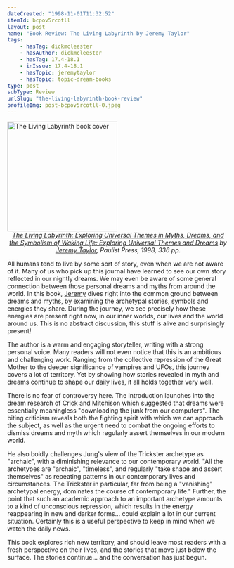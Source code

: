 ```yaml
---
dateCreated: "1998-11-01T11:32:52"
itemId: bcpov5rcotll
layout: post
name: "Book Review: The Living Labyrinth by Jeremy Taylor"
tags:
    - hasTag: dickmcleester
    - hasAuthor: dickmcleester
    - hasTag: 17.4-18.1
    - inIssue: 17.4-18.1
    - hasTopic: jeremytaylor
    - hasTopic: topic~dream-books
type: post
subType: Review
urlSlug: "the-living-labyrinth-book-review"
profileImg: post-bcpov5rcotll-0.jpeg
---
```


<img src="../images/post-bcpov5rcotll-0.jpeg" alt="The Living Labyrinth book cover" width="250" height="auto"/>
<!--nopreview--><div class="caption" style="text-align: center;"><i><a href="https://www.amazon.com/Living-Labyrinth-Exploring-Universal-Symbolism-ebook/dp/B005GJ7XGY">The Living Labyrinth: Exploring Universal Themes in Myths, Dreams, and the Symbolism of Waking Life: Exploring Universal Themes and Dreams</a> by <a href="../@jeremytaylor">Jeremy Taylor</a>, Paulist Press, 1998, 336 pp.</i></div><!--/nopreview-->

All humans tend to live by some sort of story, even when we are not aware of it. Many of us who pick up this journal have learned to see our own story reflected in our nightly dreams. We may even be aware of some general connection between those personal dreams and myths from around the world. In this book, [Jeremy](../@jeremytaylor) dives right into the common ground between dreams and myths, by examining the archetypal stories, symbols and energies they share. During the journey, we see precisely how these energies are present right now, in our inner worlds, our lives and the world around us. This is no abstract discussion, this stuff is alive and surprisingly present!

The author is a warm and engaging storyteller, writing with a strong personal voice. Many readers will not even notice that this is an ambitious and challenging work. Ranging from the collective repression of the Great Mother to the deeper significance of vampires and UFOs, this journey covers a lot of territory. Yet by showing how stories revealed in myth and dreams continue to shape our daily lives, it all holds together very well.

There is no fear of controversy here. The introduction launches into the dream research of Crick and Mitchison which suggested that dreams were essentially meaningless "downloading the junk from our computers". The biting criticism reveals both the fighting spirit with which we can approach the subject, as well as the urgent need to combat the ongoing efforts to dismiss dreams and myth which regularly assert themselves in our modern world.

He also boldly challenges Jung's view of the Trickster archetype as "archaic", with a diminishing relevance to our contemporary world. "All the archetypes are "archaic", "timeless", and regularly "take shape and assert themselves" as repeating patterns in our contemporary lives and circumstances. The Trickster in particular, far from being a "vanishing" archetypal energy, dominates the course of contemporary life." Further, the point that such an academic approach to an important archetype amounts to a kind of unconscious repression, which results in the energy reappearing in new and darker forms... could explain a lot in our current situation. Certainly this is a useful perspective to keep in mind when we watch the daily news.

This book explores rich new territory, and should leave most readers with a fresh perspective on their lives, and the stories that move just below the surface. The stories continue... and the conversation has just begun.
